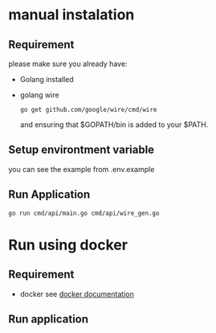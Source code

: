 # manual instalation

## Requirement
please make sure you already have:

* Golang installed

*  golang wire

    ```go get github.com/google/wire/cmd/wire```

    and ensuring that $GOPATH/bin is added to your $PATH.

## Setup environtment variable 
you can see the example from .env.example


## Run Application 
```go run cmd/api/main.go cmd/api/wire_gen.go```


# Run using docker

## Requirement
*  docker
see [docker documentation](https://docs.docker.com/) 

## Run application